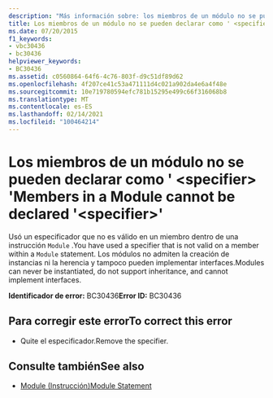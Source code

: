 ```yaml
---
description: "Más información sobre: los miembros de un módulo no se pueden declarar como ' <specifier> '"
title: Los miembros de un módulo no se pueden declarar como ' <specifier> '
ms.date: 07/20/2015
f1_keywords:
- vbc30436
- bc30436
helpviewer_keywords:
- BC30436
ms.assetid: c0560864-64f6-4c76-803f-d9c51df89d62
ms.openlocfilehash: 4f207ce41c53a471111d4c021a902da4e6a4f48e
ms.sourcegitcommit: 10e719780594efc781b15295e499c66f316068b8
ms.translationtype: MT
ms.contentlocale: es-ES
ms.lasthandoff: 02/14/2021
ms.locfileid: "100464214"
---
```

# <a name="members-in-a-module-cannot-be-declared-specifier"></a><span data-ttu-id="46af8-103">Los miembros de un módulo no se pueden declarar como ' \<specifier> '</span><span class="sxs-lookup"><span data-stu-id="46af8-103">Members in a Module cannot be declared '\<specifier>'</span></span>

<span data-ttu-id="46af8-104">Usó un especificador que no es válido en un miembro dentro de una instrucción `Module` .</span><span class="sxs-lookup"><span data-stu-id="46af8-104">You have used a specifier that is not valid on a member within a `Module` statement.</span></span> <span data-ttu-id="46af8-105">Los módulos no admiten la creación de instancias ni la herencia y tampoco pueden implementar interfaces.</span><span class="sxs-lookup"><span data-stu-id="46af8-105">Modules can never be instantiated, do not support inheritance, and cannot implement interfaces.</span></span>  
  
 <span data-ttu-id="46af8-106">**Identificador de error:** BC30436</span><span class="sxs-lookup"><span data-stu-id="46af8-106">**Error ID:** BC30436</span></span>  
  
## <a name="to-correct-this-error"></a><span data-ttu-id="46af8-107">Para corregir este error</span><span class="sxs-lookup"><span data-stu-id="46af8-107">To correct this error</span></span>  
  
- <span data-ttu-id="46af8-108">Quite el especificador.</span><span class="sxs-lookup"><span data-stu-id="46af8-108">Remove the specifier.</span></span>  
  
## <a name="see-also"></a><span data-ttu-id="46af8-109">Consulte también</span><span class="sxs-lookup"><span data-stu-id="46af8-109">See also</span></span>

- [<span data-ttu-id="46af8-110">Module (Instrucción)</span><span class="sxs-lookup"><span data-stu-id="46af8-110">Module Statement</span></span>](../language-reference/statements/module-statement.md)
